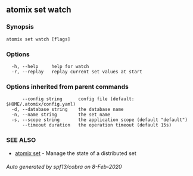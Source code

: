 ## atomix set watch



### Synopsis



```
atomix set watch [flags]
```

### Options

```
  -h, --help     help for watch
  -r, --replay   replay current set values at start
```

### Options inherited from parent commands

```
      --config string      config file (default: $HOME/.atomix/config.yaml)
  -d, --database string    the database name
  -n, --name string        the set name
  -s, --scope string       the application scope (default "default")
      --timeout duration   the operation timeout (default 15s)
```

### SEE ALSO

* [atomix set](atomix_set.md)	 - Manage the state of a distributed set

###### Auto generated by spf13/cobra on 8-Feb-2020
